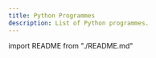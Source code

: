 ```yaml
---
title: Python Programmes
description: List of Python programmes.
---
```


import README from "./README.md"

<README />
